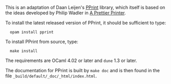 This is an adaptation of Daan Leijen's
[PPrint](https://hackage.haskell.org/package/wl-pprint)
library, which itself is based on the ideas developed by Philip Wadler in
[A Prettier Printer](http://homepages.inf.ed.ac.uk/wadler/papers/prettier/prettier.pdf).

To install the latest released version of PPrint, it should be sufficient to type:
```
  opam install pprint
```

To install PPrint from source, type:
```
  make install
```
The requirements are OCaml 4.02 or later and `dune` 1.3 or later.

The documentation for PPrint is built by `make doc` and is then found in the
file `_build/default/_doc/_html/index.html`.
